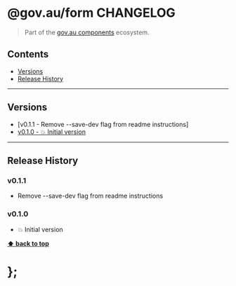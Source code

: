 @gov.au/form CHANGELOG
======================

> Part of the [gov.au components](https://github.com/govau/design-system-components/) ecosystem.


## Contents

* [Versions](#install)
* [Release History](#release-history)


----------------------------------------------------------------------------------------------------------------------------------------------------------------


## Versions

* [v0.1.1 - Remove --save-dev flag from readme instructions]
* [v0.1.0 - 💥 Initial version](#v010)


----------------------------------------------------------------------------------------------------------------------------------------------------------------


## Release History

### v0.1.1

- Remove --save-dev flag from readme instructions


### v0.1.0

- 💥 Initial version


**[⬆ back to top](#contents)**


# };
